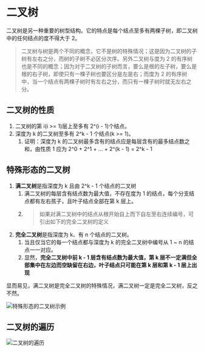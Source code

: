 # 二叉树

二叉树是另一种重要的树型结构。它的特点是每个结点至多有两棵子树，即二叉树中的任何结点的度不得大于 2。

> 二叉树与树是两个不同的概念，它不是树的特殊情况；这是因为二叉树的子树有左右之分，而树的子树不必区分次序。另外二叉树与度为 2 的有序树也是不同的概念；因为对于二叉树的子树而言，要么是根的左子树，要么是根的右子树，即使只有一棵子树也要区分是左是右；而度为 2 的有序树中，当一个结点有两棵子树时有左右之分，而只有一棵子树时就无左右之分。

## 二叉树的性质

1. 二叉树的第 i(i >= 1)层上至多有 2^(i - 1)个结点。
2. 深度为 k 的二叉树至多有 2^k - 1 个结点(k >= 1)。
   1. 证明：深度为 k 的二叉树最多含有的结点应是每层含有的最多结点数之和，由性质 1 应为 2^0 + 2^1 + ... + 2^(k - 1) = 2^k - 1

## 特殊形态的二叉树

1. **满二叉树**是指深度为 k 且由 2^k - 1 个结点的二叉树
   1. 满二叉树的每层含有结点数为最大值，不存在度为 1 的结点，每个分支结点都有左右孩子，且叶子结点全部在第 k 层上。
   2. > 如果对满二叉树中的结点从根开始自上而下自左至右连续编号，可引出如下的完全二叉树的定义
2. **完全二叉树**是指深度为 k、有 n 个结点的二叉树。
   1. 当且仅当它的每一个结点都与深度为 k 的完全二叉树中编号从 1 ~ n 的结点一一对应。
   2. 显然，**完全二叉树中前 k - 1 层含有结点数为最大值，第 k 层不一定满但全部集中在左边而空缺留在右边，叶子结点只可能在第 k 层和第 k - 1 层上出现**

显而易见，满二叉树是完全二叉树的特殊情况，满二叉树一定是完全二叉树，反之不然。

![特殊形态的二叉树示例](https://upyun.hokori.online/2021-03-06/1615030729-191629-image.png)

## 二叉树的遍历

![二叉树的遍历](https://upyun.hokori.online/2021-03-07/1615106806-64892-image-20200602105407681.png)
